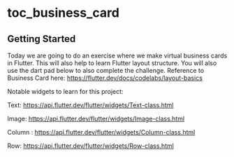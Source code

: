 # toc_business_card


## Getting Started


Today we are going to do an exercise where we make virtual business cards in Flutter. This will also help to learn
Flutter layout structure. You will also use the dart pad below to also complete the challenge. 
Reference to Business Card here: https://flutter.dev/docs/codelabs/layout-basics

Notable widgets to learn for this project:

Text: https://api.flutter.dev/flutter/widgets/Text-class.html

Image: https://api.flutter.dev/flutter/widgets/Image-class.html

Column : https://api.flutter.dev/flutter/widgets/Column-class.html

Row: https://api.flutter.dev/flutter/widgets/Row-class.html
